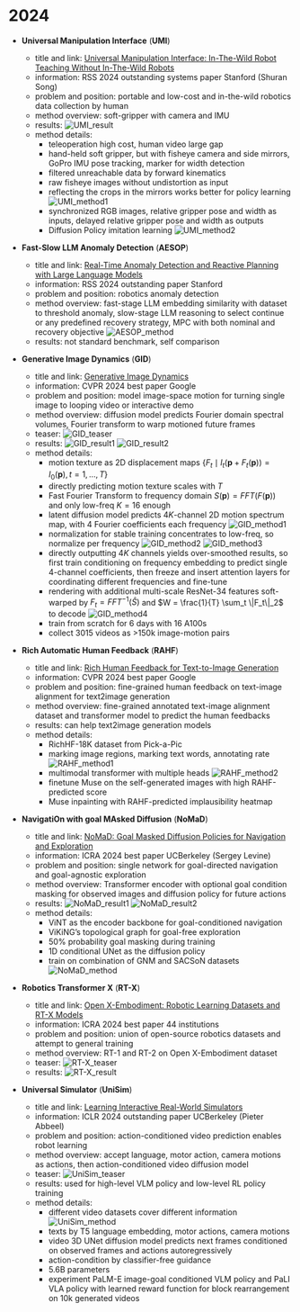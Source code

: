 # 2024
* **Universal Manipulation Interface** (**UMI**)
  * title and link: [Universal Manipulation Interface: In-The-Wild Robot Teaching Without In-The-Wild Robots](https://arxiv.org/abs/2402.10329)
  * information: RSS 2024 outstanding systems paper Stanford (Shuran Song)
  * problem and position: portable and low-cost and in-the-wild robotics data collection by human
  * method overview: soft-gripper with camera and IMU
  * results: 
    ![UMI_result](assets/2024/UMI_result.png)
  * method details: 
    * teleoperation high cost, human video large gap
    * hand-held soft gripper, but with fisheye camera and side mirrors, GoPro IMU pose tracking, marker for width detection
    * filtered unreachable data by forward kinematics
    * raw fisheye images without undistortion as input
    * reflecting the crops in the mirrors works better for policy learning
    ![UMI_method1](assets/2024/UMI_method1.png)
    * synchronized RGB images, relative gripper pose and width as inputs, delayed relative gripper pose and width as outputs
    * Diffusion Policy imitation learning
    ![UMI_method2](assets/2024/UMI_method2.png)

* **Fast-Slow LLM Anomaly Detection** (**AESOP**)
  * title and link: [Real-Time Anomaly Detection and Reactive Planning with Large Language Models](https://arxiv.org/abs/2407.08735)
  * information: RSS 2024 outstanding paper Stanford
  * problem and position: robotics anomaly detection
  * method overview: fast-stage LLM embedding similarity with dataset to threshold anomaly, slow-stage LLM reasoning to select continue or any predefined recovery strategy, MPC with both nominal and recovery objective
    ![AESOP_method](assets/2024/AESOP_method.png)
  * results: not standard benchmark, self comparison

* **Generative Image Dynamics** (**GID**)
  * title and link: [Generative Image Dynamics](https://arxiv.org/abs/2309.07906)
  * information: CVPR 2024 best paper Google
  * problem and position: model image-space motion for turning single image to looping video or interactive demo
  * method overview: diffusion model predicts Fourier domain spectral volumes, Fourier transform to warp motioned future frames
  * teaser: 
    ![GID_teaser](assets/2024/GID_teaser.png)
  * results: 
    ![GID_result1](assets/2024/GID_result1.png)
    ![GID_result2](assets/2024/GID_result2.png)
  * method details: 
    * motion texture as 2D displacement maps $\{F_t \mid I_t(\mathbf{p} + F_t(\mathbf{p})) = I_0(\mathbf{p}), t = 1, \ldots, T\}$
    * directly predicting motion texture scales with $T$
    * Fast Fourier Transform to frequency domain $S(\mathbf{p}) = FFT(F(\mathbf{p}))$ and only low-freq $K = 16$ enough
    * latent diffusion model predicts $4K$-channel 2D motion spectrum map, with $4$ Fourier coefficients each frequency
      ![GID_method1](assets/2024/GID_method1.png)
    * normalization for stable training concentrates to low-freq, so normalize per frequency
      ![GID_method2](assets/2024/GID_method2.png)
      ![GID_method3](assets/2024/GID_method3.png)
    * directly outputting $4K$ channels yields over-smoothed results, so first train conditioning on frequency embedding to predict single $4$-channel coefficients, then freeze and insert attention layers for coordinating different frequencies and fine-tune
    * rendering with additional multi-scale ResNet-34 features soft-warped by $F_t = FFT^{-1}(\hat{S})$ and $W = \frac{1}{T} \sum_t \|F_t\|_2$ to decode
      ![GID_method4](assets/2024/GID_method4.png)
    * train from scratch for 6 days with 16 A100s
    * collect 3015 videos as >150k image-motion pairs

* **Rich Automatic Human Feedback** (**RAHF**)
  * title and link: [Rich Human Feedback for Text-to-Image Generation](https://arxiv.org/abs/2312.10240)
  * information: CVPR 2024 best paper Google
  * problem and position: fine-grained human feedback on text-image alignment for text2image generation
  * method overview: fine-grained annotated text-image alignment dataset and transformer model to predict the human feedbacks
  * results: can help text2image generation models
  * method details: 
    * RichHF-18K dataset from Pick-a-Pic
    * marking image regions, marking text words, annotating rate
      ![RAHF_method1](assets/2024/RAHF_method1.png)
    * multimodal transformer with multiple heads
      ![RAHF_method2](assets/2024/RAHF_method2.png)
    * finetune Muse on the self-generated images with high RAHF-predicted score
    * Muse inpainting with RAHF-predicted implausibility heatmap

* **NavigatiOn with goal MAsked Diffusion** (**NoMaD**)
  * title and link: [NoMaD: Goal Masked Diffusion Policies for Navigation and Exploration](https://arxiv.org/abs/2310.07896)
  * information: ICRA 2024 best paper UCBerkeley (Sergey Levine)
  * problem and position: single network for goal-directed navigation and goal-agnostic exploration
  * method overview: Transformer encoder with optional goal condition masking for observed images and diffusion policy for future actions
  * results: 
    ![NoMaD_result1](assets/2024/NoMaD_result1.png)
    ![NoMaD_result2](assets/2024/NoMaD_result2.png)
  * method details: 
    * ViNT as the encoder backbone for goal-conditioned navigation
    * ViKiNG’s topological graph for goal-free exploration
    * 50% probability goal masking during training
    * 1D conditional UNet as the diffusion policy
    * train on combination of GNM and SACSoN datasets
    ![NoMaD_method](assets/2024/NoMaD_method.png)

* **Robotics Transformer X** (**RT-X**)
  * title and link: [Open X-Embodiment: Robotic Learning Datasets and RT-X Models](https://arxiv.org/abs/2310.08864)
  * information: ICRA 2024 best paper 44 institutions
  * problem and position: union of open-source robotics datasets and attempt to general training
  * method overview: RT-1 and RT-2 on Open X-Embodiment dataset
  * teaser: 
    ![RT-X_teaser](assets/2024/RT-X_teaser.png)
  * results: 
    ![RT-X_result](assets/2024/RT-X_result.png)

* **Universal Simulator** (**UniSim**)
  * title and link: [Learning Interactive Real-World Simulators](https://arxiv.org/abs/2310.06114)
  * information: ICLR 2024 outstanding paper UCBerkeley (Pieter Abbeel)
  * problem and position: action-conditioned video prediction enables robot learning
  * method overview: accept language, motor action, camera motions as actions, then action-conditioned video diffusion model
  * teaser: 
    ![UniSim_teaser](assets/2024/UniSim_teaser.png)
  * results: used for high-level VLM policy and low-level RL policy training
  * method details: 
    * different video datasets cover different information
      ![UniSim_method](assets/2024/UniSim_method.png)
    * texts by T5 language embedding, motor actions, camera motions
    * video 3D UNet diffusion model predicts next frames conditioned on observed frames and actions autoregressively
    * action-condition by classifier-free guidance
    * 5.6B parameters
    * experiment PaLM-E image-goal conditioned VLM policy and PaLI VLA policy with learned reward function for block rearrangement on 10k generated videos
